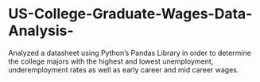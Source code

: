 # US-College-Graduate-Wages-Data-Analysis-
Analyzed a datasheet using Python’s Pandas Library in order to determine the college majors with the highest and lowest unemployment, underemployment rates as well as early career and mid career wages. 
